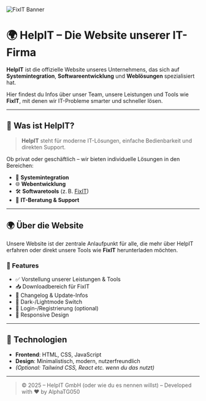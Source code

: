 ![FixIT Banner](https://github.com/user-attachments/assets/1bd8083a-7303-491a-ad7c-c604c1592342)
# 🌍 HelpIT – Die Website unserer IT-Firma

**HelpIT** ist die offizielle Website unseres Unternehmens, das sich auf **Systemintegration**, **Softwareentwicklung** und **Weblösungen** spezialisiert hat.

Hier findest du Infos über unser Team, unsere Leistungen und Tools wie **FixIT**, mit denen wir IT-Probleme smarter und schneller lösen.

---

## 🧩 Was ist HelpIT?

> **HelpIT** steht für moderne IT-Lösungen, einfache Bedienbarkeit und direkten Support.

Ob privat oder geschäftlich – wir bieten individuelle Lösungen in den Bereichen:

- 🧠 **Systemintegration**  
- 🌐 **Webentwicklung**  
- 🛠️ **Softwaretools** (z. B. [FixIT](https://github.com/AlphaTG50/FixIT))  
- 🤝 **IT-Beratung & Support**

---

## 🌍 Über die Website

Unsere Website ist der zentrale Anlaufpunkt für alle, die mehr über HelpIT erfahren oder direkt unsere Tools wie **FixIT** herunterladen möchten.

### 🎯 Features

- ✅ Vorstellung unserer Leistungen & Tools
- 📥 Downloadbereich für FixIT
- 📝 Changelog & Update-Infos
- 🌙 Dark-/Lightmode Switch
- 🔐 Login-/Registrierung (optional)
- 📱 Responsive Design

---

## 🧪 Technologien

- **Frontend**: HTML, CSS, JavaScript  
- **Design**: Minimalistisch, modern, nutzerfreundlich  
- *(Optional: Tailwind CSS, React etc. wenn du das nutzt)*

---

> © 2025 – HelpIT GmbH (oder wie du es nennen willst) – Developed with ❤️ by AlphaTG050
